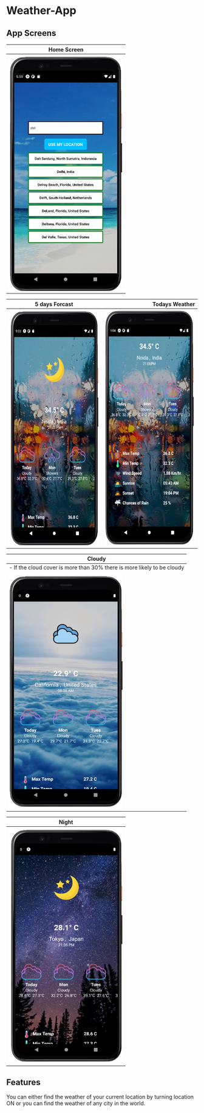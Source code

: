 # Weather-App


App Screens
-------
| Home Screen   |
| ------------- |
| <img src ="screen1.jpg" height = "620" width = "300">     |

| 5 days Forcast      | Todays Weather      | 
| ------------- | -----:|
| <img src ="screen4.jpg" height = "620" width = "300">      | <img src ="screen5.jpg" height = "620" width = "300"> |

| Cloudy   |
| ------------- |
|- If the cloud cover is more than 30% there is more likely to be cloudy|
| <img src ="screen3.jpg" height = "620" width = "300">     |

| Night   |
| ------------- |
| <img src ="screen2.jpg" height = "620" width = "300">     |

## Features
You can either find the weather of your current location by turning location ON
or you can find the weather of any city in the world.
